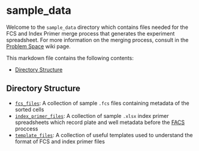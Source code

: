 # sample_data

Welcome to the ```sample_data``` directory which contains files needed for the FCS and Index Primer merge process 
that generates the experiment spreadsheet. For more information on the merging process, consult in the [Problem Space](https://github.com/WEHI-ResearchComputing/Genomics-Metadata-Multiplexing/wiki/Problem-Space) wiki page.

This markdown file contains the following contents:
- [Directory Structure](#directory-structure)

## Directory Structure
- [```fcs_files```](./fcs_files/): A collection of sample ```.fcs``` files containing metadata of the sorted cells
- [```index_primer_files```](./index_primer_files/): A collection of sample ```.xlsx``` index primer spreadsheets which record plate and well metadata before the [FACS](https://github.com/WEHI-ResearchComputing/Genomics-Metadata-Multiplexing/wiki/Problem-Space#cell-isolation-facs) proccess
- [```template_files```](./template_files/): A collection of useful templates used to understand the format of FCS and index primer files
